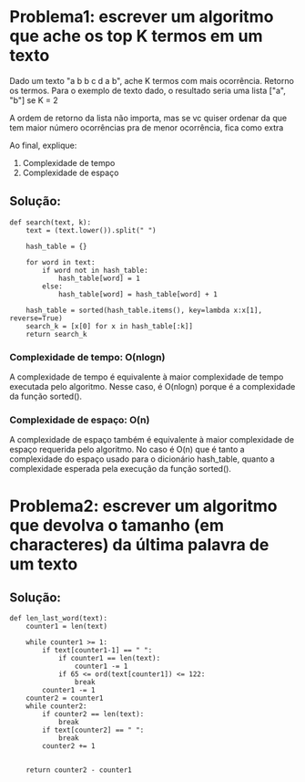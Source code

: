 # Problema1: escrever um algoritmo que ache os top K termos em um texto

Dado um texto "a b b c d a b", ache K termos com mais ocorrência. Retorno os termos.
Para o exemplo de texto dado, o resultado seria uma lista ["a", "b"] se K = 2

A ordem de retorno da lista não importa, mas se vc quiser ordenar da que tem maior número ocorrências pra de menor ocorrência, fica como extra

Ao final, explique:

1. Complexidade de tempo
2. Complexidade de espaço

## Solução:
```
def search(text, k):
    text = (text.lower()).split(" ")

    hash_table = {}

    for word in text:
        if word not in hash_table:
            hash_table[word] = 1
        else:
            hash_table[word] = hash_table[word] + 1

    hash_table = sorted(hash_table.items(), key=lambda x:x[1], reverse=True)
    search_k = [x[0] for x in hash_table[:k]]
    return search_k
```
### Complexidade de tempo: O(nlogn)
A complexidade de tempo é equivalente à maior complexidade de tempo executada pelo algoritmo. Nesse caso, é O(nlogn) porque é a complexidade da função sorted().

### Complexidade de espaço: O(n)
A complexidade de espaço também é equivalente à maior complexidade de espaço requerida pelo algoritmo. No caso é O(n) que é tanto a complexidade do espaço usado para o dicionário hash_table, quanto a complexidade esperada pela execução da função sorted().

# Problema2: escrever um algoritmo que devolva o tamanho (em characteres) da última palavra de um texto
## Solução:
```
def len_last_word(text):
    counter1 = len(text)

    while counter1 >= 1:
        if text[counter1-1] == " ":
            if counter1 == len(text):
                counter1 -= 1
            if 65 <= ord(text[counter1]) <= 122:
                break
        counter1 -= 1
    counter2 = counter1
    while counter2:
        if counter2 == len(text):
            break
        if text[counter2] == " ":
            break
        counter2 += 1


    return counter2 - counter1

